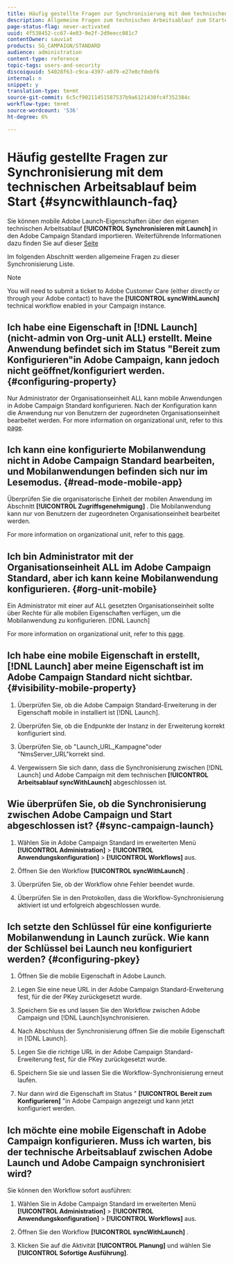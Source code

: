 ```yaml
---
title: Häufig gestellte Fragen zur Synchronisierung mit dem technischen Arbeitsablauf beim Start
description: Allgemeine Fragen zum technischen Arbeitsablauf zum Starten.
page-status-flag: never-activated
uuid: 4f538452-cc67-4e03-9e2f-2d9eecc081c7
contentOwner: sauviat
products: SG_CAMPAIGN/STANDARD
audience: administration
content-type: reference
topic-tags: users-and-security
discoiquuid: 54028f63-c9ca-4397-a079-e27e0cfdebf6
internal: n
snippet: y
translation-type: tm+mt
source-git-commit: 6c5cf90211451587537b9a6121430fc4f352384c
workflow-type: tm+mt
source-wordcount: '536'
ht-degree: 6%

---
```



# Häufig gestellte Fragen zur Synchronisierung mit dem technischen Arbeitsablauf beim Start {#syncwithlaunch-faq}

Sie können mobile Adobe Launch-Eigenschaften über den eigenen technischen Arbeitsablauf **[!UICONTROL Synchronisieren mit Launch]** in den Adobe Campaign Standard importieren. Weiterführende Informationen dazu finden Sie auf dieser [Seite](../../administration/using/technical-workflows.md)

Im folgenden Abschnitt werden allgemeine Fragen zu dieser Synchronisierung Liste.

>[!NOTE]
>
>You will need to submit a ticket to Adobe Customer Care (either directly or through your Adobe contact) to have the **[!UICONTROL syncWithLaunch]** technical workflow enabled in your Campaign instance.

## Ich habe eine Eigenschaft in [!DNL Launch] (nicht-admin von Org-unit ALL) erstellt. Meine Anwendung befindet sich im Status &quot;Bereit zum Konfigurieren&quot;in Adobe Campaign, kann jedoch nicht geöffnet/konfiguriert werden. {#configuring-property}

Nur Administrator der Organisationseinheit ALL kann mobile Anwendungen in Adobe Campaign Standard konfigurieren. Nach der Konfiguration kann die Anwendung nur von Benutzern der zugeordneten Organisationseinheit bearbeitet werden. For more information on organizational unit, refer to this [page](../../administration/using/organizational-units.md).

## Ich kann eine konfigurierte Mobilanwendung nicht in Adobe Campaign Standard bearbeiten, und Mobilanwendungen befinden sich nur im Lesemodus. {#read-mode-mobile-app}

Überprüfen Sie die organisatorische Einheit der mobilen Anwendung im Abschnitt **[!UICONTROL Zugriffsgenehmigung]** . Die Mobilanwendung kann nur von Benutzern der zugeordneten Organisationseinheit bearbeitet werden.

For more information on organizational unit, refer to this [page](../../administration/using/organizational-units.md).

## Ich bin Administrator mit der Organisationseinheit ALL im Adobe Campaign Standard, aber ich kann keine Mobilanwendung konfigurieren. {#org-unit-mobile}

Ein Administrator mit einer auf ALL gesetzten Organisationseinheit sollte über Rechte für alle mobilen Eigenschaften verfügen, um die Mobilanwendung zu konfigurieren. [!DNL Launch]

For more information on organizational unit, refer to this [page](../../administration/using/organizational-units.md).

## Ich habe eine mobile Eigenschaft in erstellt, [!DNL Launch] aber meine Eigenschaft ist im Adobe Campaign Standard nicht sichtbar. {#visibility-mobile-property}

1. Überprüfen Sie, ob die Adobe Campaign Standard-Erweiterung in der Eigenschaft mobile in installiert ist [!DNL Launch].

1. Überprüfen Sie, ob die Endpunkte der Instanz in der Erweiterung korrekt konfiguriert sind.

1. Überprüfen Sie, ob &quot;Launch_URL_Kampagne&quot;oder &quot;NmsServer_URL&quot;korrekt sind.

1. Vergewissern Sie sich dann, dass die Synchronisierung zwischen [!DNL Launch] und Adobe Campaign mit dem technischen **[!UICONTROL Arbeitsablauf syncWithLaunch]** abgeschlossen ist.

## Wie überprüfen Sie, ob die Synchronisierung zwischen Adobe Campaign und Start abgeschlossen ist? {#sync-campaign-launch}

1. Wählen Sie in Adobe Campaign Standard im erweiterten Menü **[!UICONTROL Administration]** > **[!UICONTROL Anwendungskonfiguration]** > **[!UICONTROL Workflows]** aus.

1. Öffnen Sie den Workflow **[!UICONTROL syncWithLaunch]** .

1. Überprüfen Sie, ob der Workflow ohne Fehler beendet wurde.

1. Überprüfen Sie in den Protokollen, dass die Workflow-Synchronisierung aktiviert ist und erfolgreich abgeschlossen wurde.

## Ich setzte den Schlüssel für eine konfigurierte Mobilanwendung in Launch zurück. Wie kann der Schlüssel bei Launch neu konfiguriert werden? {#configuring-pkey}

1. Öffnen Sie die mobile Eigenschaft in Adobe Launch.

1. Legen Sie eine neue URL in der Adobe Campaign Standard-Erweiterung fest, für die der PKey zurückgesetzt wurde.

1. Speichern Sie es und lassen Sie den Workflow zwischen Adobe Campaign und [!DNL Launch]synchronisieren.

1. Nach Abschluss der Synchronisierung öffnen Sie die mobile Eigenschaft in [!DNL Launch].

1. Legen Sie die richtige URL in der Adobe Campaign Standard-Erweiterung fest, für die PKey zurückgesetzt wurde.

1. Speichern Sie sie und lassen Sie die Workflow-Synchronisierung erneut laufen.

1. Nur dann wird die Eigenschaft im Status &quot; **[!UICONTROL Bereit zum Konfigurieren]** &quot;in Adobe Campaign angezeigt und kann jetzt konfiguriert werden.

## Ich möchte eine mobile Eigenschaft in Adobe Campaign konfigurieren. Muss ich warten, bis der technische Arbeitsablauf zwischen Adobe Launch und Adobe Campaign synchronisiert wird?

Sie können den Workflow sofort ausführen:

1. Wählen Sie in Adobe Campaign Standard im erweiterten Menü **[!UICONTROL Administration]** > **[!UICONTROL Anwendungskonfiguration]** > **[!UICONTROL Workflows]** aus.

1. Öffnen Sie den Workflow **[!UICONTROL syncWithLaunch]** .

1. Klicken Sie auf die Aktivität **[!UICONTROL Planung]** und wählen Sie **[!UICONTROL Sofortige Ausführung]**.
